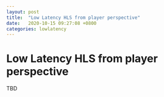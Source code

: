 ```yaml
---
layout: post
title:  "Low Latency HLS from player perspective"
date:   2020-10-15 09:27:08 +0800
categories: lowlatency
---
```


# Low Latency HLS from player perspective

TBD
